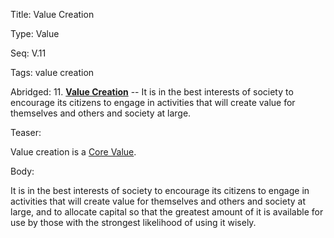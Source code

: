 Title:  Value Creation

Type:   Value

Seq:    V.11

Tags:   value creation

Abridged: 11. **[Value Creation](http://www.practopians.org/tags/value-creation.html)** -- It is in the best interests of society to encourage its citizens to engage in activities that will create value for themselves and others and society at large.

Teaser: 
 
Value creation is a [Core Value](../core/values.html).

Body:   
 
It is in the best interests of society to encourage its citizens to engage in activities that will create value for themselves and others and society at large, and to allocate capital so that the greatest amount of it is available for use by those with the strongest likelihood of using it wisely.


